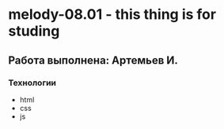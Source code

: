 # melody-08.01 - this thing is for studing
## Работа выполнена: Артемьев И.

### Технологии
- html
- css
- js
